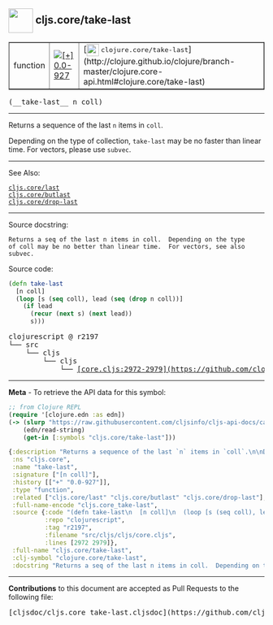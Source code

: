 ## <img width="48px" valign="middle" src="http://i.imgur.com/Hi20huC.png"> cljs.core/take-last

 <table border="1">
<tr>

<td>function</td>
<td><a href="https://github.com/cljsinfo/cljs-api-docs/tree/0.0-927"><img valign="middle" alt="[+] 0.0-927" src="https://img.shields.io/badge/+-0.0--927-lightgrey.svg"></a> </td>
<td>
[<img height="24px" valign="middle" src="http://i.imgur.com/1GjPKvB.png"> <samp>clojure.core/take-last</samp>](http://clojure.github.io/clojure/branch-master/clojure.core-api.html#clojure.core/take-last)
</td>
</tr>
</table>

 <samp>
(__take-last__ n coll)<br>
</samp>

---

Returns a sequence of the last `n` items in `coll`.

Depending on the type of collection, `take-last` may be no faster than linear
time. For vectors, please use `subvec`.

---


See Also:

[`cljs.core/last`](cljs.core_last.md)<br>
[`cljs.core/butlast`](cljs.core_butlast.md)<br>
[`cljs.core/drop-last`](cljs.core_drop-last.md)<br>

---

Source docstring:

```
Returns a seq of the last n items in coll.  Depending on the type
of coll may be no better than linear time.  For vectors, see also subvec.
```

Source code:

```clj
(defn take-last
  [n coll]
  (loop [s (seq coll), lead (seq (drop n coll))]
    (if lead
      (recur (next s) (next lead))
      s)))
```

 <pre>
clojurescript @ r2197
└── src
    └── cljs
        └── cljs
            └── <ins>[core.cljs:2972-2979](https://github.com/clojure/clojurescript/blob/r2197/src/cljs/cljs/core.cljs#L2972-L2979)</ins>
</pre>


---

__Meta__ - To retrieve the API data for this symbol:

```clj
;; from Clojure REPL
(require '[clojure.edn :as edn])
(-> (slurp "https://raw.githubusercontent.com/cljsinfo/cljs-api-docs/catalog/cljs-api.edn")
    (edn/read-string)
    (get-in [:symbols "cljs.core/take-last"]))
```

```clj
{:description "Returns a sequence of the last `n` items in `coll`.\n\nDepending on the type of collection, `take-last` may be no faster than linear\ntime. For vectors, please use `subvec`.",
 :ns "cljs.core",
 :name "take-last",
 :signature ["[n coll]"],
 :history [["+" "0.0-927"]],
 :type "function",
 :related ["cljs.core/last" "cljs.core/butlast" "cljs.core/drop-last"],
 :full-name-encode "cljs.core_take-last",
 :source {:code "(defn take-last\n  [n coll]\n  (loop [s (seq coll), lead (seq (drop n coll))]\n    (if lead\n      (recur (next s) (next lead))\n      s)))",
          :repo "clojurescript",
          :tag "r2197",
          :filename "src/cljs/cljs/core.cljs",
          :lines [2972 2979]},
 :full-name "cljs.core/take-last",
 :clj-symbol "clojure.core/take-last",
 :docstring "Returns a seq of the last n items in coll.  Depending on the type\nof coll may be no better than linear time.  For vectors, see also subvec."}

```

---

__Contributions__ to this document are accepted as Pull Requests to the following file:

 <pre>
[cljsdoc/cljs.core_take-last.cljsdoc](https://github.com/cljsinfo/cljs-api-docs/blob/master/cljsdoc/cljs.core_take-last.cljsdoc)
</pre>


